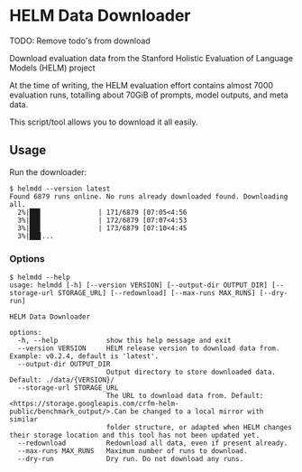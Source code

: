 # HELM Data Downloader

TODO: Remove todo's from download

Download evaluation data from the Stanford Holistic Evaluation of Language Models (HELM) project

At the time of writing, the HELM evaluation effort contains almost 7000 evaluation runs, totalling about 70GiB of prompts, model outputs, and meta data.

This script/tool allows you to download it all easily.

## Usage

Run the downloader:

```shell
$ helmdd --version latest
Found 6879 runs online. No runs already downloaded found. Downloading all.
  2%|██▋              | 171/6879 [07:05<4:56
  3%|██▋              | 172/6879 [07:07<4:53
  3%|██▋              | 173/6879 [07:10<4:45
  3%|██▊...
```

### Options

```shell
$ helmdd --help
usage: helmdd [-h] [--version VERSION] [--output-dir OUTPUT_DIR] [--storage-url STORAGE_URL] [--redownload] [--max-runs MAX_RUNS] [--dry-run]

HELM Data Downloader

options:
  -h, --help            show this help message and exit
  --version VERSION     HELM release version to download data from. Example: v0.2.4, default is 'latest'.
  --output-dir OUTPUT_DIR
                        Output directory to store downloaded data. Default: ./data/{VERSION}/
  --storage-url STORAGE_URL
                        The URL to download data from. Default: <https://storage.googleapis.com/crfm-helm-public/benchmark_output/>.Can be changed to a local mirror with similar
                        folder structure, or adapted when HELM changes their storage location and this tool has not been updated yet.
  --redownload          Redownload all data, even if present already.
  --max-runs MAX_RUNS   Maximum number of runs to download.
  --dry-run             Dry run. Do not download any runs.
```
